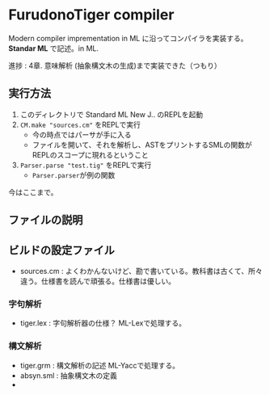 # FurudonoTiger compiler
Modern compiler imprementation in ML に沿ってコンパイラを実装する。
**Standar ML** で記述。in ML.

進捗 : 4章. 意味解析 (抽象構文木の生成)まで実装できた（つもり）

## 実行方法

1. このディレクトリで Standard ML New J.. のREPLを起動
1. `CM.make "sources.cm"` をREPLで実行
    - 今の時点ではパーサが手に入る
    - ファイルを開いて、それを解析し、ASTをプリントするSMLの関数がREPLのスコープに現れるということ
1. `Parser.parse "test.tig"` をREPLで実行
   - `Parser.parser`が例の関数

今はここまで。

## ファイルの説明

## ビルドの設定ファイル
- sources.cm : よくわかんないけど、勘で書いている。教科書は古くて、所々違う。仕様書を読んで頑張る。仕様書は優しい。
  
### 字句解析
- tiger.lex : 字句解析器の仕様？ ML-Lexで処理する。

### 構文解析
- tiger.grm : 構文解析の記述  ML-Yaccで処理する。
- absyn.sml : 抽象構文木の定義
- 